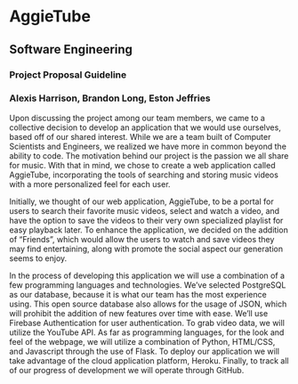 # AggieTube

## Software Engineering 

### Project Proposal Guideline

### Alexis Harrison, Brandon Long, Eston Jeffries

Upon discussing the project among our team members, we came to a collective decision to develop an 
application that we would use ourselves, based off of our shared interest. While we are a team 
built of Computer Scientists and Engineers, we realized we have more in common beyond the ability 
to code. The motivation behind our project is the passion we all share for music. With that in mind, 
we chose to create a web application called AggieTube, incorporating the tools of searching and 
storing music videos with a more personalized feel for each user.

Initially, we thought of our web application, AggieTube, to be a portal for users to search their 
favorite music videos, select and watch a video, and have the option to save the videos to their 
very own specialized playlist for easy playback later. To enhance the application, we decided on the
addition of “Friends”, which would allow the users to watch and save videos they may find entertaining, 
along with promote the social aspect our generation seems to enjoy.

In the process of developing this application we will use a combination of a few programming languages 
and technologies. We’ve selected PostgreSQL as our database, because it is what our team has the most 
experience using. This open source database also allows for the usage of JSON, which will prohibit the 
addition of new features over time with ease. We’ll use Firebase Authentication for user authentication. 
To grab video data, we will utilize the YouTube API. As far as programming languages, for the look and 
feel of the webpage, we will utilize a combination of Python, HTML/CSS, and Javascript through the use 
of Flask. To deploy our application we will take advantage of the cloud application platform, Heroku. 
Finally, to track all of our progress of development we will operate through GitHub.
